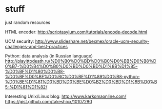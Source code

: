 stuff
=====

just random resources


HTML encoder: http://scriptasylum.com/tutorials/encode-decode.html

UCM security: http://www.slideshare.net/bexmex/oracle-ucm-security-challenges-and-best-practices

Python: data analysis (in Russian language) http://playittodeath.ru/%D0%B0%D0%BD%D0%B0%D0%BB%D0%B8%D0%B7-%D0%B4%D0%B0%D0%BD%D0%BD%D1%8B%D1%85-%D0%BF%D1%80%D0%B8-%D0%BF%D0%BE%D0%BC%D0%BE%D1%89%D0%B8-python-%D0%BE%D1%81%D0%BD%D0%BE%D0%B2%D0%BD%D1%8B%D0%B5-%D1%81%D1%82/


Interesting Unix/Linux blog: http://www.karkomaonline.com/
https://gist.github.com/takeshixx/10107280
